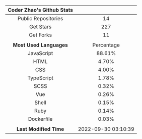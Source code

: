 | **Coder Zhao's Github Stats** | |
|:-:|:-:|
| Public Repositories | 14 |
| Get Stars | 227 |
| Get Forks | 11 |
| | |
| **Most Used Languages** | Percentage |
| JavaScript | 88.61% |
| HTML | 4.70% |
| CSS | 4.00% |
| TypeScript | 1.78% |
| SCSS | 0.32% |
| Vue | 0.26% |
| Shell | 0.15% |
| Ruby | 0.14% |
| Dockerfile | 0.03% |
| | |
| **Last Modified Time** | 2022-09-30 03:10:39 |